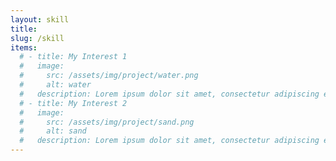 ```yaml
---
layout: skill
title: 
slug: /skill
items:
  # - title: My Interest 1
  #   image:
  #     src: /assets/img/project/water.png
  #     alt: water
  #   description: Lorem ipsum dolor sit amet, consectetur adipiscing elit, sed do eiusmod tempor incididunt ut labore et dolore magna aliqua. Ut enim ad minim veniam, quis nostrud exercitation ullamco laboris nisi ut aliquip ex ea commodo consequat.
  # - title: My Interest 2
  #   image:
  #     src: /assets/img/project/sand.png
  #     alt: sand
  #   description: Lorem ipsum dolor sit amet, consectetur adipiscing elit, sed do eiusmod tempor incididunt ut labore et dolore magna aliqua. Ut enim ad minim veniam, quis nostrud exercitation ullamco laboris nisi ut aliquip ex ea commodo consequat. Duis aute irure dolor in reprehenderit in voluptate velit esse cillum dolore eu fugiat nulla pariatur.
---
```


<br />
<br />
